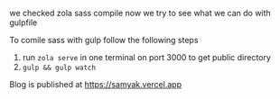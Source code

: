 we checked zola sass compile now we try to see what we can do with gulpfile

To comile sass with gulp follow the following steps


1. run `zola serve` in one terminal on port 3000 to get public directory
2. `gulp && gulp watch`

Blog is published at https://samyak.vercel.app
